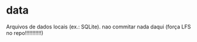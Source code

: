 # data
Arquivos de dados locais (ex.: SQLite). nao commitar nada daqui (força LFS no repo!!!!!!!!!!!)
